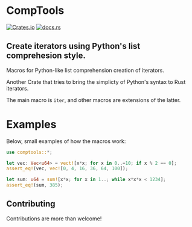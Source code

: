 # CompTools

[![Crates.io](https://img.shields.io/crates/v/comptools)](https://crates.io/crates/comptools)
[![docs.rs](https://img.shields.io/docsrs/comptools)](https://docs.rs/comptools)

## Create iterators using Python's list comprehesion style.

Macros for Python-like list comprehension creation of iterators.

Another Crate that tries to bring the simplicty of Python's syntax to Rust iterators.

The main macro is `iter`, and other macros are extensions of the latter.

# Examples

Below, small examples of how the macros work:
```rust
use comptools::*;

let vec: Vec<u64> = vect![x*x; for x in 0..=10; if x % 2 == 0];
assert_eq!(vec, vec![0, 4, 16, 36, 64, 100]);

let sum: u64 = sum![x*x; for x in 1..; while x*x*x < 1234];
assert_eq!(sum, 385);
```

## Contributing

Contributions are more than welcome!
